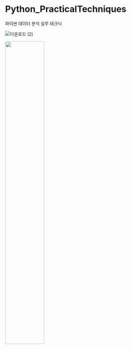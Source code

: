 # Python_PracticalTechniques
파이썬 데이터 분석 실무 테크닉

![다운로드 (2)](https://user-images.githubusercontent.com/96412996/162217028-1fd3cc8b-c2b0-465f-87b0-b40adcf6180e.jpg)

<img src = "https://user-images.githubusercontent.com/96412996/162217028-1fd3cc8b-c2b0-465f-87b0-b40adcf6180e.jpg" width="50%" height="50%">
